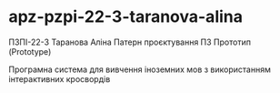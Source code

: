 # apz-pzpi-22-3-taranova-alina
ПЗПІ-22-3
Таранова Аліна
Патерн проєктування ПЗ Прототип (Prototype)

Програмна система для вивчення іноземних мов з використанням інтерактивних кросвордів
